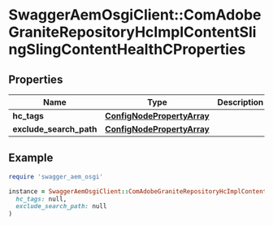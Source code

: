 # SwaggerAemOsgiClient::ComAdobeGraniteRepositoryHcImplContentSlingSlingContentHealthCProperties

## Properties

| Name | Type | Description | Notes |
| ---- | ---- | ----------- | ----- |
| **hc_tags** | [**ConfigNodePropertyArray**](ConfigNodePropertyArray.md) |  | [optional] |
| **exclude_search_path** | [**ConfigNodePropertyArray**](ConfigNodePropertyArray.md) |  | [optional] |

## Example

```ruby
require 'swagger_aem_osgi'

instance = SwaggerAemOsgiClient::ComAdobeGraniteRepositoryHcImplContentSlingSlingContentHealthCProperties.new(
  hc_tags: null,
  exclude_search_path: null
)
```

